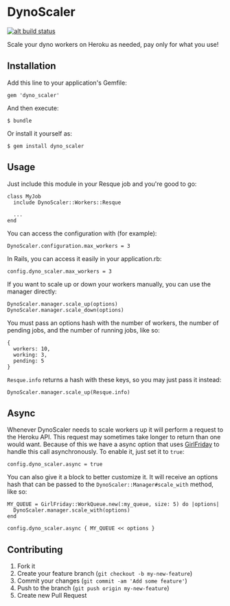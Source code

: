 # DynoScaler

[![alt build status][1]][2]

[1]: https://travis-ci.org/dtmconsultoria/dyno_scaler.png?branch=master
[2]: http://travis-ci.org/dtmconsultoria/dyno_scaler

Scale your dyno workers on Heroku as needed, pay only for what you use!

## Installation

Add this line to your application's Gemfile:

    gem 'dyno_scaler'

And then execute:

    $ bundle

Or install it yourself as:

    $ gem install dyno_scaler

## Usage

Just include this module in your Resque job and you're good to go:

    class MyJob
      include DynoScaler::Workers::Resque

      ...
    end

You can access the configuration with (for example):

    DynoScaler.configuration.max_workers = 3

In Rails, you can access it easily in your application.rb:

    config.dyno_scaler.max_workers = 3

If you want to scale up or down your workers manually, you can use the manager
directly:

    DynoScaler.manager.scale_up(options)
    DynoScaler.manager.scale_down(options)

You must pass an options hash with the number of workers, the number of pending
jobs, and the number of running jobs, like so:

    {
      workers: 10,
      working: 3,
      pending: 5
    }

`Resque.info` returns a hash with these keys, so you may just pass it instead:

    DynoScaler.manager.scale_up(Resque.info)

## Async

Whenever DynoScaler needs to scale workers up it will perform a request to the
Heroku API. This request may sometimes take longer to return than one would want.
Because of this we have a async option that uses
[GirlFriday](https://github.com/mperham/girl_friday) to handle this call
asynchronously. To enable it, just set it to `true`:

    config.dyno_scaler.async = true

You can also give it a block to better customize it. It will receive an options
hash that can be passed to the `DynoScaler::Manager#scale_with` method, like so:

    MY_QUEUE = GirlFriday::WorkQueue.new(:my_queue, size: 5) do |options|
      DynoScaler.manager.scale_with(options)
    end

    config.dyno_scaler.async { MY_QUEUE << options }

## Contributing

1. Fork it
2. Create your feature branch (`git checkout -b my-new-feature`)
3. Commit your changes (`git commit -am 'Add some feature'`)
4. Push to the branch (`git push origin my-new-feature`)
5. Create new Pull Request
